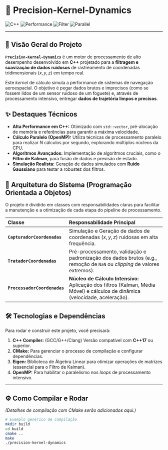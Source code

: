 # 🚀 Precision-Kernel-Dynamics

![C++](https://img.shields.io/badge/Language-C++17%20%7C%20C++20-blue)
![Performance](https://img.shields.io/badge/Performance-High%20Optimized-red)
![Filter](https://img.shields.io/badge/Algorithm-Kalman%20%7C%20Moving%20Average-success)
![Parallel](https://img.shields.io/badge/Parallelism-OpenMP-orange)

---

## 🌟 Visão Geral do Projeto

**`Precision-Kernel-Dynamics`** é um motor de processamento de alto desempenho desenvolvido em **C++** projetado para a **filtragem e suavização de dados ruidosos** de rastreamento de coordenadas tridimensionais $(x, y, z)$ em tempo real.

Este *kernel* de cálculo simula a performance de sistemas de navegação aeroespacial. O objetivo é pegar dados brutos e imprecisos (como se fossem lidos de um sensor ruidoso de um foguete) e, através de processamento intensivo, entregar **dados de trajetória limpos e precisos**.

## ✨ Destaques Técnicos

* **Alta Performance em C++:** Otimizado com `std::vector`, pré-alocação de memória e referências para garantir a máxima velocidade.
* **Cálculo Paralelo (OpenMP):** Utiliza técnicas de processamento paralelo para realizar $N$ cálculos por segundo, explorando múltiplos núcleos da CPU.
* **Algoritmos Avançados:** Implementação de algoritmos cruciais, como o **Filtro de Kalman**, para fusão de dados e previsão de estado.
* **Simulação Realista:** Geração de dados simulados com **Ruído Gaussiano** para testar a robustez dos filtros.

## 🧱 Arquitetura do Sistema (Programação Orientada a Objetos)

O projeto é dividido em classes com responsabilidades claras para facilitar a manutenção e a otimização de cada etapa do pipeline de processamento.

| Classe | Responsabilidade Principal |
| :--- | :--- |
| **`CapturadorCoordenadas`** | Simulação e Geração de dados de coordenadas $(x, y, z)$ ruidosas em alta frequência. |
| **`TratadorCoordenadas`** | Pré-processamento, validação e padronização dos dados brutos (e.g., remoção de `NaN` ou *clipping* de valores extremos). |
| **`ProcessadorCoordenadas`** | **Núcleo de Cálculo Intensivo:** Aplicação dos filtros (Kalman, Média Móvel) e cálculos de dinâmica (velocidade, aceleração). |

## 🛠️ Tecnologias e Dependências

Para rodar e construir este projeto, você precisará:

1.  **C++ Compiler:** (GCC/G++/Clang) Versão compatível com **C++17** ou superior.
2.  **CMake:** Para gerenciar o processo de compilação e configurar dependências.
3.  **Eigen:** Biblioteca de Álgebra Linear para otimizar operações de matrizes (essencial para o Filtro de Kalman).
4.  **OpenMP:** Para habilitar o paralelismo nos *loops* de processamento intensivo.

---

## ⚙️ Como Compilar e Rodar

*(Detalhes de compilação com CMake serão adicionados aqui.)*

```bash
# Exemplo genérico de compilação
mkdir build
cd build
cmake ..
make
./precision-kernel-dynamics
````
